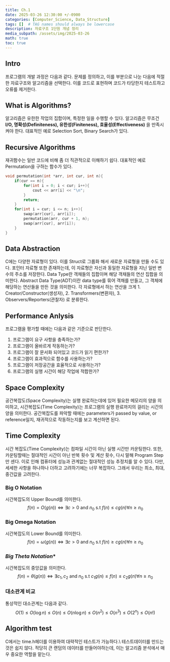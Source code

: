 ```yaml
---
title: Ch.1
date: 2025-03-26 12:30:00 +/-0900
categories: [Computer_Science, Data_Structure]
tags: []  # TAG names should always be lowercase
description: 자료구조 1단원 개념 정리 
media_subpath: /assets/img/2025-03-26
math: true
toc: true
---
```

## **Intro**
프로그램의 개발 과정은 다음과 같다.
문제를 정의하고, 이를 부분으로 나눈 다음에 적절한 자료구조와 알고리즘을 선택한다. 이를 코드로 표현하며 코드가 타당한지 테스트하고 오류를 제거한다.

## **What is Algorithms?**
알고리즘은 유한한 작업의 집합이며, 특정한 일을 수행할 수 있다.
알고리즘은 무조건 **I/O, 명확성(Definiteness), 유한성(Finiteness), 효율성(Effectiveness)** 을 만족시켜야 한다.
대표적인 예로 Selection Sort, Binary Search가 있다.

## **Recursive Algorithms**
재귀함수는 일반 코드에 비해 좀 더 직관적으로 이해하기 쉽다. 대표적인 예로 Permutation을 구하는 함수가 있다.
```c++
void permutation(int *arr, int cur, int n){
    if(cur == n){
        for(int i = 0; i < cur; i++){
            cout << arr[i] << "\n";
        }
        return;
    }
    for(int i = cur; i <= n; i++){
        swap(arr[cur], arr[i]);
        permutation(arr, cur + 1, n);
        swap(arr[cur], arr[i]);
    }
}
```

## **Data Abstraction**
C에는 다양한 자료형이 있다. 이를 Struct로 그룹화 해서 새로운 자료형을 만들 수도 있다. 포인터 자료형 또한 존재하는데, 이 자료형은 자신과 동일한 자료형을 지닌 일반 변수의 주소를 저장한다. Data Type란 객채들의 집합이며 해당 객채들의 연산 집합을 의미한다. Abstract Data Type(ADT)이란 data type를 묶어 객채를 만들고, 그 객체에 해당하는 연산들을 만든 것을 의미한다. 각 자료형에서 하는 연산을 크게 1. Creator/Constructor(생성자), 2. Transformers(변환자), 3. Observers/Reporters(관찰자) 로 분류한다.

## **Performance Anlysis**
프로그램을 평가할 때에는 다음과 같은 기준으로 판단한다.
1. 프로그램이 요구 사항을 충족하는가?
2. 프로그램이 올바르게 작동하는가?
3. 프로그램이 잘 문서화 되어있고 코드가 읽기 편한가?
4. 프로그램이 효과적으로 함수를 사용하는가?
5. 프로그램이 저장공간을 효율적으로 사용하는가?
6. 프로그램의 실행 시간이 해당 작업에 적합한가?

## **Space Complexity**  
공간복잡도(Space Complexity)는 실행 완료하는데에 있어 필요한 메모리의 양을 의미하고, 시간복잡도(Time Complexity)는 프로그램의 실행 완료까지의 걸리는 시간의 양을 의미한다.
공간복잡도를 파악할 때에는 parameters가 passed by value, or reference일지, 재귀적으로 작동하는지를 보고 계산하면 된다.

## **Time Complexity**
시간 복잡도(Time Complexity)는 컴파일 시간이 아닌 실행 시간만 카운팅한다. 또한, 카운팅할때는 절대적인 시간이 아닌 반복 횟수 및 계산 횟수, 다시 말해 Program Step만 센다. 이로 인해 컴퓨터에 성능과 관계없는 절대적인 성능 추정치를 알 수 있다. 다만, 세세한 사항을 하나하나 더하고 고려하기에는 너무 복잡하다. 그래서 우리는 최소, 최대, 중간값을 고려한다. 
### **Big O Notation**
시간복잡도의 Upper Bound를 의미한다.
$$
f(n) = O(g(n)) \Leftrightarrow \exists c > 0 \text{ and } n_0 \text{ s.t } f(n) \leq cg(n) \forall n\geq n_0
$$

### **Big Omega Notation**
시간복잡도의 Lower Bound를 의미한다.
$$
f(n) = \omega (g(n)) \Leftrightarrow \exists c > 0 \text{ and } n_0 \text{ s.t } f(n) \geq cg(n) \forall n \geq n_0
$$

### *Big Theta Notation**
시간복잡도의 중앙값을 의미한다.
$$
f(n) = \theta (g(n)) \Leftrightarrow \exists c_1, c_2 \text{ and } n_0 \text{ s.t } c_1g(n) \leq f(n) \leq c_2g(n) \forall n \geq n_0
$$

### **대소관계 비교**
통상적인 대소관계는 다음과 같다.
$$
O(1) \leq  O(\log n) \leq O(n) \leq O(n\log n) \leq O(n^2) \leq O(n^3) \leq O(2^n) \leq O(n!)
$$

## **Algorithm test**
C에서는 time.h헤더를 이용하여 대략적인 테스트가 가능하다.\\
테스트데이터를 만드는 것은 쉽지 않다. 적당히 큰 랜덤의 데이터를 만들어야하는데, 이는 알고리즘 분석에서 매우 중요한 역할을 맡는다.